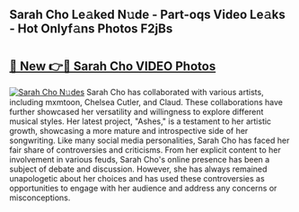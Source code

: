 ## Sarah Cho Le𝚊ked N𝚞de - Part-oqs Video Le𝚊ks - Hot Onlyf𝚊ns Photos F2jBs

# <h2><a href="http://ab88501.deff.icu/?id=Sarah+Cho">🔗 New 👉🔴 Sarah Cho VIDEO Photos</a></h2>

[![Sarah Cho N𝚞des](https://i.imgur.com/rIISA9y.gif)](http://ab88501.deff.icu/?id=Sarah+Cho)
Sarah Cho has collaborated with various artists, including mxmtoon, Chelsea Cutler, and Claud. These collaborations have further showcased her versatility and willingness to explore different musical styles. Her latest project, "Ashes," is a testament to her artistic growth, showcasing a more mature and introspective side of her songwriting. Like many social media personalities, Sarah Cho has faced her fair share of controversies and criticisms. From her explicit content to her involvement in various feuds, Sarah Cho's online presence has been a subject of debate and discussion. However, she has always remained unapologetic about her choices and has used these controversies as opportunities to engage with her audience and address any concerns or misconceptions.
